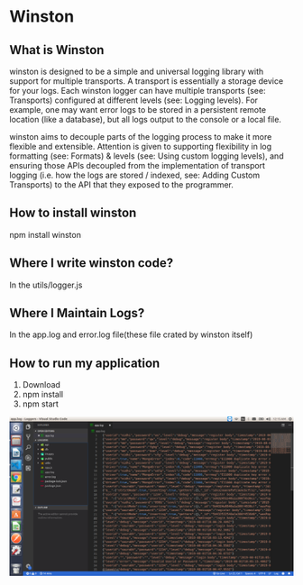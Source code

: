 # Winston

## What is Winston

winston is designed to be a simple and universal logging library with support for multiple transports. A transport is essentially a storage device for your logs. Each winston logger can have multiple transports (see: Transports) configured at different levels (see: Logging levels). For example, one may want error logs to be stored in a persistent remote location (like a database), but all logs output to the console or a local file.

winston aims to decouple parts of the logging process to make it more flexible and extensible. Attention is given to supporting flexibility in log formatting (see: Formats) & levels (see: Using custom logging levels), and ensuring those APIs decoupled from the implementation of transport logging (i.e. how the logs are stored / indexed, see: Adding Custom Transports) to the API that they exposed to the programmer.

## How to install winston
npm install winston

## Where I write winston code?
In the utils/logger.js

## Where I Maintain Logs?

In the app.log and error.log file(these file crated by winston itself)

## How to run my application
1. Download
2. npm install
3. npm start

![ScreenShot](Loggers/images/loggerImage.png)
